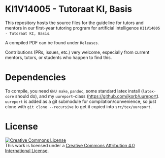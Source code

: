 # KI1V14005 - Tutoraat KI, Basis

This repository hosts the source files for the guideline for tutors and mentors in our first-year tutoring program for artificial intelligence `KI1V14005 - Tutoraat KI, Basis`.

A compiled PDF can be found under `Releases`.

Contributions (PRs, issues, etc.) very welcome, especially from current mentors, tutors, or students who happen to find this.

# Dependencies

To compile, you need `GNU make`, `pandoc`, some standard latex install (`latex-core` should do), and my `uureport`-class (<https://github.com/jkorb/uureport>). 
`uureport` is added as a git submodule for compilation/convenience, so just clone with `git clone --recursive` to get it copied into `src/tex/uureport`.

# License

<a rel="license" href="http://creativecommons.org/licenses/by/4.0/"><img alt="Creative Commons License" style="border-width:0" src="https://i.creativecommons.org/l/by/4.0/88x31.png" /></a><br />This work is licensed under a <a rel="license" href="http://creativecommons.org/licenses/by/4.0/">Creative Commons Attribution 4.0 International License</a>.
